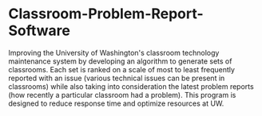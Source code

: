 # Classroom-Problem-Report-Software
Improving the University of Washington's classroom technology maintenance system by developing an algorithm to generate sets of classrooms. Each set is ranked on a scale of most to least frequently reported with an issue (various technical issues can be present in classrooms) while also taking into consideration the latest problem reports (how recently a particular classroom had a problem). This program is designed to reduce response time and optimize resources at UW.
